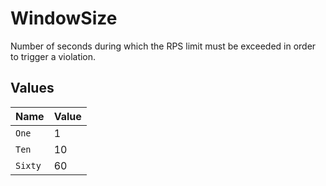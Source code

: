 # WindowSize

Number of seconds during which the RPS limit must be exceeded in order to trigger a violation.


## Values

| Name    | Value   |
| ------- | ------- |
| `One`   | 1       |
| `Ten`   | 10      |
| `Sixty` | 60      |